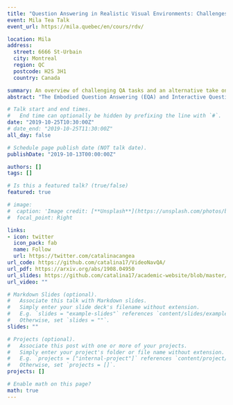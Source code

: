 ```yaml
---
title: "Question Answering in Realistic Visual Environments: Challenges and Approaches"
event: Mila Tea Talk
event_url: https://mila.quebec/en/cours/rdv/

location: Mila
address:
  street: 6666 St-Urbain
  city: Montreal
  region: QC
  postcode: H2S 3H1
  country: Canada

summary: An overview of challenging QA tasks and an alternative take on EQA.
abstract: "The Embodied Question Answering (EQA) and Interactive Question Answering (IQA) tasks were recently introduced as a means to study the capabilities of agents in rich, realistic 3D environments, requiring both navigation and reasoning to achieve success. Each of these skills typically needs a different approach, which should nevertheless be smoothly integrated with the rest of the system leveraged by the agent. However, initial approaches either suffer from potentially weaker performance than when using a language-only model or are preceded by additional hand-engineered steps. This talk will provide an overview of the existing work on this thread and describe in more detail our recent study published at BMVC 2019 and accepted at ViGIL 2019, [VideoNavQA: Bridging the Gap between Visual and Embodied Question Answering](https://arxiv.org/abs/1908.04950). Here, we investigate the feasibility of EQA -type tasks by building a novel benchmark, which contains pairs of questions and videos generated in the House3D environment. While removing the navigation and action selection requirements from EQA , we increase the difficulty of the visual reasoning component via a much larger question space, tackling the sort of complex reasoning questions that make QA tasks challenging. By designing and evaluating several VQA -style models on the dataset, we establish a novel way of evaluating EQA feasibility given existing methods, while highlighting the difficulty of the problem even in the most ideal setting."

# Talk start and end times.
#   End time can optionally be hidden by prefixing the line with `#`.
date: "2019-10-25T10:30:00Z"
# date_end: "2019-10-25T11:30:00Z"
all_day: false

# Schedule page publish date (NOT talk date).
publishDate: "2019-10-13T00:00:00Z"

authors: []
tags: []

# Is this a featured talk? (true/false)
featured: true

# image:
#  caption: 'Image credit: [**Unsplash**](https://unsplash.com/photos/bzdhc5b3Bxs)'
#  focal_point: Right

links:
- icon: twitter
  icon_pack: fab
  name: Follow
  url: https://twitter.com/catalinacangea
url_code: https://github.com/catalina17/VideoNavQA/
url_pdf: https://arxiv.org/abs/1908.04950
url_slides: https://github.com/catalina17/academic-website/blob/master/content/talk/milateatalk/Question%20Answering%20in%20Realistic%20Visual%20Environments_%20Challenges%20and%20Approaches.pdf
url_video: ""

# Markdown Slides (optional).
#   Associate this talk with Markdown slides.
#   Simply enter your slide deck's filename without extension.
#   E.g. `slides = "example-slides"` references `content/slides/example-slides.md`.
#   Otherwise, set `slides = ""`.
slides: ""

# Projects (optional).
#   Associate this post with one or more of your projects.
#   Simply enter your project's folder or file name without extension.
#   E.g. `projects = ["internal-project"]` references `content/project/deep-learning/index.md`.
#   Otherwise, set `projects = []`.
projects: []

# Enable math on this page?
math: true
---
```


